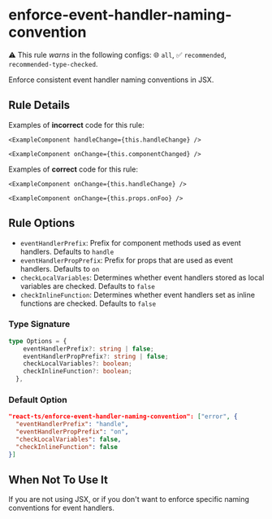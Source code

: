 # enforce-event-handler-naming-convention

⚠️ This rule _warns_ in the following configs: 🌐 `all`, ✅ `recommended`, `recommended-type-checked`.

<!-- end auto-generated rule header -->

Enforce consistent event handler naming conventions in JSX.

## Rule Details

Examples of **incorrect** code for this rule:

```tsx
<ExampleComponent handleChange={this.handleChange} />
```

```tsx
<ExampleComponent onChange={this.componentChanged} />
```

Examples of **correct** code for this rule:

```tsx
<ExampleComponent onChange={this.handleChange} />
```

```tsx
<ExampleComponent onChange={this.props.onFoo} />
```

## Rule Options

-   `eventHandlerPrefix`: Prefix for component methods used as event handlers. Defaults to `handle`
-   `eventHandlerPropPrefix`: Prefix for props that are used as event handlers. Defaults to `on`
-   `checkLocalVariables`: Determines whether event handlers stored as local variables are checked. Defaults to `false`
-   `checkInlineFunction`: Determines whether event handlers set as inline functions are checked. Defaults to `false`

### Type Signature

```ts
type Options = {
    eventHandlerPrefix?: string | false;
    eventHandlerPropPrefix?: string | false;
    checkLocalVariables?: boolean;
    checkInlineFunction?: boolean;
  },

```

### Default Option

```json
"react-ts/enforce-event-handler-naming-convention": ["error", {
  "eventHandlerPrefix": "handle",
  "eventHandlerPropPrefix": "on",
  "checkLocalVariables": false,
  "checkInlineFunction": false
}]
```

## When Not To Use It

If you are not using JSX, or if you don't want to enforce specific naming conventions for event handlers.
